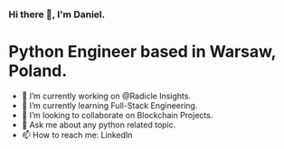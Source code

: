 ### Hi there 👋, I'm Daniel.

# Python Engineer based in Warsaw, Poland.
- 🔭 I’m currently working on @Radicle Insights.
- 🌱 I’m currently learning Full-Stack Engineering.
- 👯 I’m looking to collaborate on Blockchain Projects.
- 💬 Ask me about any python related topic.
- 📫 How to reach me: LinkedIn
